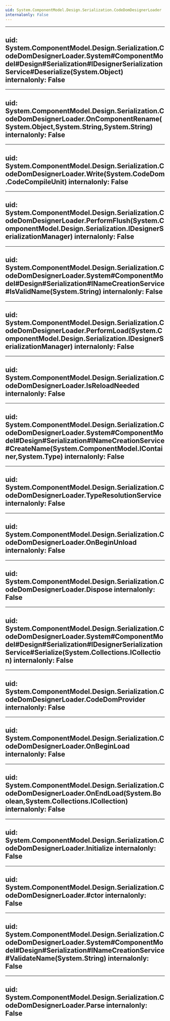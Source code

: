 ```yaml
---
uid: System.ComponentModel.Design.Serialization.CodeDomDesignerLoader
internalonly: False
---
```


---
uid: System.ComponentModel.Design.Serialization.CodeDomDesignerLoader.System#ComponentModel#Design#Serialization#IDesignerSerializationService#Deserialize(System.Object)
internalonly: False
---

---
uid: System.ComponentModel.Design.Serialization.CodeDomDesignerLoader.OnComponentRename(System.Object,System.String,System.String)
internalonly: False
---

---
uid: System.ComponentModel.Design.Serialization.CodeDomDesignerLoader.Write(System.CodeDom.CodeCompileUnit)
internalonly: False
---

---
uid: System.ComponentModel.Design.Serialization.CodeDomDesignerLoader.PerformFlush(System.ComponentModel.Design.Serialization.IDesignerSerializationManager)
internalonly: False
---

---
uid: System.ComponentModel.Design.Serialization.CodeDomDesignerLoader.System#ComponentModel#Design#Serialization#INameCreationService#IsValidName(System.String)
internalonly: False
---

---
uid: System.ComponentModel.Design.Serialization.CodeDomDesignerLoader.PerformLoad(System.ComponentModel.Design.Serialization.IDesignerSerializationManager)
internalonly: False
---

---
uid: System.ComponentModel.Design.Serialization.CodeDomDesignerLoader.IsReloadNeeded
internalonly: False
---

---
uid: System.ComponentModel.Design.Serialization.CodeDomDesignerLoader.System#ComponentModel#Design#Serialization#INameCreationService#CreateName(System.ComponentModel.IContainer,System.Type)
internalonly: False
---

---
uid: System.ComponentModel.Design.Serialization.CodeDomDesignerLoader.TypeResolutionService
internalonly: False
---

---
uid: System.ComponentModel.Design.Serialization.CodeDomDesignerLoader.OnBeginUnload
internalonly: False
---

---
uid: System.ComponentModel.Design.Serialization.CodeDomDesignerLoader.Dispose
internalonly: False
---

---
uid: System.ComponentModel.Design.Serialization.CodeDomDesignerLoader.System#ComponentModel#Design#Serialization#IDesignerSerializationService#Serialize(System.Collections.ICollection)
internalonly: False
---

---
uid: System.ComponentModel.Design.Serialization.CodeDomDesignerLoader.CodeDomProvider
internalonly: False
---

---
uid: System.ComponentModel.Design.Serialization.CodeDomDesignerLoader.OnBeginLoad
internalonly: False
---

---
uid: System.ComponentModel.Design.Serialization.CodeDomDesignerLoader.OnEndLoad(System.Boolean,System.Collections.ICollection)
internalonly: False
---

---
uid: System.ComponentModel.Design.Serialization.CodeDomDesignerLoader.Initialize
internalonly: False
---

---
uid: System.ComponentModel.Design.Serialization.CodeDomDesignerLoader.#ctor
internalonly: False
---

---
uid: System.ComponentModel.Design.Serialization.CodeDomDesignerLoader.System#ComponentModel#Design#Serialization#INameCreationService#ValidateName(System.String)
internalonly: False
---

---
uid: System.ComponentModel.Design.Serialization.CodeDomDesignerLoader.Parse
internalonly: False
---
